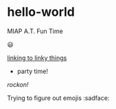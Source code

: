 # hello-world
MIAP A.T. Fun Time

:smiley:

[linking to linky things](www.google.com)

- party time! 

_rockon!_

Trying to figure out emojis :sadface:
